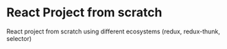 # React Project from scratch
React project from scratch using different ecosystems (redux, redux-thunk, selector)
